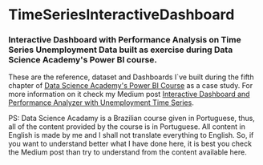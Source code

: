 # TimeSeriesInteractiveDashboard
### Interactive Dashboard with Performance Analysis on Time Series Unemployment Data built as exercise during Data Science Academy's Power BI course.

These are the reference, dataset and Dashboards I`ve built during the fifth chapter of [Data Science Academy's Power BI Course](https://www.datascienceacademy.com.br/course?courseid=microsoft-power-bi-para-data-science) as a case study. For more information on it check my Medium post [Interactive Dashboard and Performance Analyzer with Unemployment Time Series](https://medium.com/@douglas.rochedo/interactive-dashboard-and-performance-analyzer-with-unemployment-time-series-e37d0f865d5c).

PS: Data Science Acadamy is a Brazilian course given in Portuguese, thus, all of the content provided by the course is in Portuguese. All content in English is made by me and I shall not translate everything to English. So, if you want to understand better what I have done here, it is best you check the Medium post than try to understand from the content available here. 